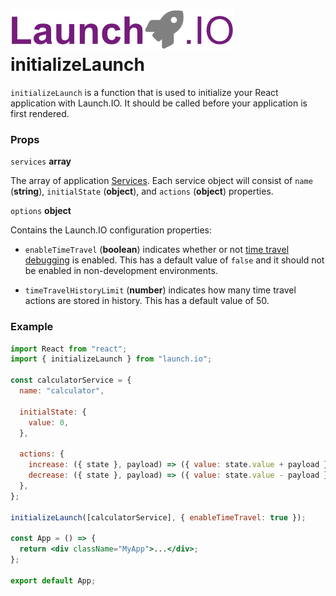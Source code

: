 # ![Launch.IO Logo](../../logo/logo-small.png) initializeLaunch

`initializeLaunch` is a function that is used to initialize your React application with Launch.IO. It should be called before your application is first rendered.

### Props

`services` **array**

The array of application [Services](./service.md). Each service object will consist of `name` (**string**), `initialState` (**object**), and `actions` (**object**) properties.

`options` **object**

Contains the Launch.IO configuration properties:

- `enableTimeTravel` (**boolean**) indicates whether or not [time travel debugging](./timeTravelDebugging.md) is enabled. This has a default value of `false` and it should not be enabled in non-development environments.

- `timeTravelHistoryLimit` (**number**) indicates how many time travel actions are stored in history. This has a default value of 50.

### Example

```jsx
import React from "react";
import { initializeLaunch } from "launch.io";

const calculatorService = {
  name: "calculator",

  initialState: {
    value: 0,
  },

  actions: {
    increase: ({ state }, payload) => ({ value: state.value + payload }),
    decrease: ({ state }, payload) => ({ value: state.value - payload }),
  },
};

initializeLaunch([calculatorService], { enableTimeTravel: true });

const App = () => {
  return <div className="MyApp">...</div>;
};

export default App;
```
